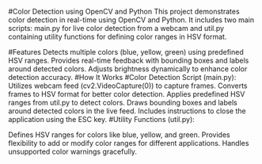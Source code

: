 
#Color Detection using OpenCV and Python
This project demonstrates color detection in real-time using OpenCV and Python. It includes two main scripts: main.py for live color detection from a webcam and util.py containing utility functions for defining color ranges in HSV format.

#Features
Detects multiple colors (blue, yellow, green) using predefined HSV ranges.
Provides real-time feedback with bounding boxes and labels around detected colors.
Adjusts brightness dynamically to enhance color detection accuracy.
#How It Works
#Color Detection Script (main.py):
Utilizes webcam feed (cv2.VideoCapture(0)) to capture frames.
Converts frames to HSV format for better color detection.
Applies predefined HSV ranges from util.py to detect colors.
Draws bounding boxes and labels around detected colors in the live feed.
Includes instructions to close the application using the ESC key.
#Utility Functions (util.py):

Defines HSV ranges for colors like blue, yellow, and green.
Provides flexibility to add or modify color ranges for different applications.
Handles unsupported color warnings gracefully.
